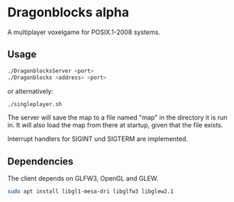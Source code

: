 # Dragonblocks alpha

A multiplayer voxelgame for POSIX.1-2008 systems.

## Usage
```bash
./DragonblocksServer <port>
./Dragonblocks <address> <port>
```

or alternatively:

```bash
./singleplayer.sh
```

The server will save the map to a file named "map" in the directory it is run in. It will also load the map from there at startup, given that the file exists.

Interrupt handlers for SIGINT und SIGTERM are implemented.

## Dependencies

The client depends on GLFW3, OpenGL and GLEW.

```bash
sudo apt install libgl1-mesa-dri libglfw3 libglew2.1
```
